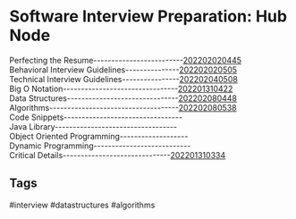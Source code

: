 # Software Interview Preparation: Hub Node
Perfecting the Resume-------------------------[202202020445](../202202020445) \
Behavioral Interview Guidelines---------------[202202020505](../202202020505) \
Technical Interview Guidelines----------------[202202040508](../202202040508) \
Big O Notation--------------------------------[202201310422](../202201310422) \
Data Structures-------------------------------[202202080448](../202202080448) \
Algorithms------------------------------------[202202080538](../202202080538) \
Code Snippets---------------------------------[](../) \
Java Library----------------------------------[](../) \
Object Oriented Programming-------------------[](../) \
Dynamic Programming---------------------------[](../) \
Critical Details------------------------------[202201310334](../202201310334) 


## Tags
#interview #datastructures #algorithms

